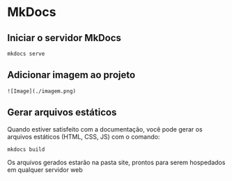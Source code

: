 # MkDocs
## Iniciar o servidor MkDocs
    mkdocs serve
## Adicionar imagem ao projeto
    ![Image](./imagem.png)

## Gerar arquivos estáticos
Quando estiver satisfeito com a documentação, você pode gerar os arquivos estáticos (HTML, CSS, JS) com o comando:
```
mkdocs build
```
Os arquivos gerados estarão na pasta site, prontos para serem hospedados em qualquer servidor web